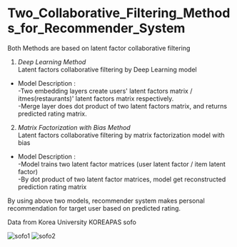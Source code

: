 # Two_Collaborative_Filtering_Methods_for_Recommender_System

Both Methods are based on latent factor collaborative filtering

1. *Deep Learning Method*  
Latent factors collaborative filtering by Deep Learning model  
  * Model Description :  
  -Two embedding layers create users' latent factors matrix / itmes(restaurants)' latent factors matrix respectively.  
  -Merge layer does dot product of two latent factors matrix, and returns predicted rating matrix.


2. *Matrix Factorization with Bias Method*  
Latent factors collaborative filtering by matrix factorization model with bias  
  * Model Description :  
  -Model trains two latent factor matrices (user latent factor / item latent factor)   
  -By dot product of two latent factor matrices, model get reconstructed prediction rating matrix
  





By using above two models, recommender system makes personal recommendation for target user based on predicted rating.    

Data from Korea University KOREAPAS sofo

![sofo1](https://user-images.githubusercontent.com/20104945/91419468-65d9e400-e88e-11ea-984e-a5363171cba7.jpg)
![sofo2](https://user-images.githubusercontent.com/20104945/91419473-670b1100-e88e-11ea-81b0-e7168199158d.jpg)

